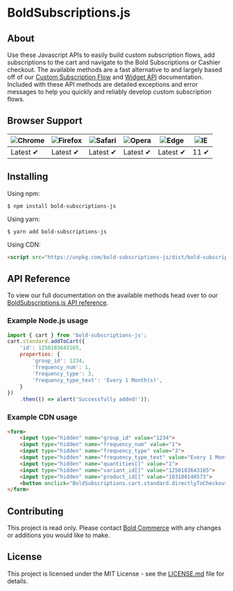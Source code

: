 # BoldSubscriptions.js

## About

Use these Javascript APIs to easily build custom subscription flows, add subscriptions to the cart and navigate to the Bold Subscriptions or Cashier checkout. The available methods are a fast alternative to and largely based off of our [Custom Subscription Flow](https://docs.boldapps.net/subscriptions/storefront#custom-subscription-flow) and [Widget API](https://docs.boldapps.net/subscriptions/storefront#widget-api) documentation. Included with these API methods are detailed exceptions and error messages to help you quickly and reliably develop custom subscription flows.

## Browser Support

![Chrome](https://raw.github.com/alrra/browser-logos/master/src/chrome/chrome_48x48.png) | ![Firefox](https://raw.github.com/alrra/browser-logos/master/src/firefox/firefox_48x48.png) | ![Safari](https://raw.github.com/alrra/browser-logos/master/src/safari/safari_48x48.png) | ![Opera](https://raw.github.com/alrra/browser-logos/master/src/opera/opera_48x48.png) | ![Edge](https://raw.github.com/alrra/browser-logos/master/src/edge/edge_48x48.png) | ![IE](https://raw.github.com/alrra/browser-logos/master/src/archive/internet-explorer_9-11/internet-explorer_9-11_48x48.png) |
--- | --- | --- | --- | --- | --- |
Latest ✔ | Latest ✔ | Latest ✔ | Latest ✔ | Latest ✔ | 11 ✔ |

## Installing

Using npm:

```shell
$ npm install bold-subscriptions-js
```

Using yarn:

```shell
$ yarn add bold-subscriptions-js
```

Using CDN:

```html
<script src="https://unpkg.com/bold-subscriptions-js/dist/bold-subscriptions-js.min.js"></script>
```

## API Reference

To view our full documentation on the available methods head over to our [BoldSubscriptions.js API reference](https://docs.boldapps.net/subscriptions/storefront#boldsubscriptions-js).

### Example Node.js usage

```javascript
import { cart } from 'bold-subscriptions-js';
cart.standard.addToCart({
	'id': 1250183643165,
	properties: {
		'group_id': 1234,
		'frequency_num': 1,
		'frequency_type': 3,
        'frequency_type_text': 'Every 1 Month(s)',
    }
})
    .then(() => alert('Successfully added!'));
```


### Example CDN usage

```html
<form>
    <input type="hidden" name="group_id" value="1234">
    <input type="hidden" name="frequency_num" value="1">
    <input type="hidden" name="frequency_type" value="3">
    <input type="hidden" name="frequency_type_text" value="Every 1 Month(s)">
    <input type="hidden" name="quantities[]" value="1">
    <input type="hidden" name="variant_id[]" value="1250183643165">
    <input type="hidden" name="product_id[]" value="103180140573">
    <button onclick="BoldSubscriptions.cart.standard.directlyToCheckout(event)">Checkout</button>
</form>
```

## Contributing

This project is read only. Please contact [Bold Commerce](https://boldcommerce.com/) with any changes or additions you would like to make.

## License

This project is licensed under the MIT License - see the [LICENSE.md](LICENSE.md) file for details.

